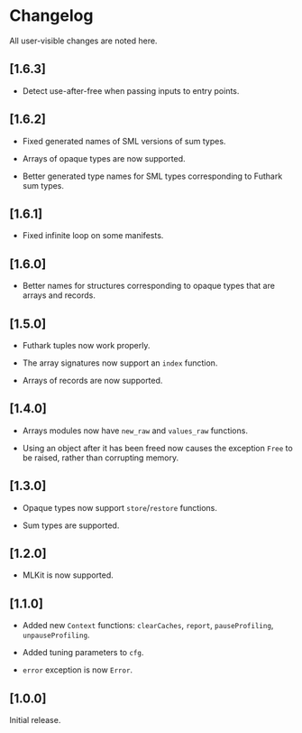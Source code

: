 # Changelog

All user-visible changes are noted here.

## [1.6.3]

* Detect use-after-free when passing inputs to entry points.

## [1.6.2]

* Fixed generated names of SML versions of sum types.

* Arrays of opaque types are now supported.

* Better generated type names for SML types corresponding to Futhark
  sum types.

## [1.6.1]

* Fixed infinite loop on some manifests.

## [1.6.0]

* Better names for structures corresponding to opaque types that are
  arrays and records.

## [1.5.0]

* Futhark tuples now work properly.

* The array signatures now support an `index` function.

* Arrays of records are now supported.

## [1.4.0]

* Arrays modules now have `new_raw` and `values_raw` functions.

* Using an object after it has been freed now causes the exception
  `Free` to be raised, rather than corrupting memory.

## [1.3.0]

* Opaque types now support `store`/`restore` functions.

* Sum types are supported.

## [1.2.0]

* MLKit is now supported.

## [1.1.0]

* Added new `Context` functions: `clearCaches`, `report`,
  `pauseProfiling`, `unpauseProfiling`.

* Added tuning parameters to `cfg`.

* `error` exception is now `Error`.

## [1.0.0]

Initial release.
